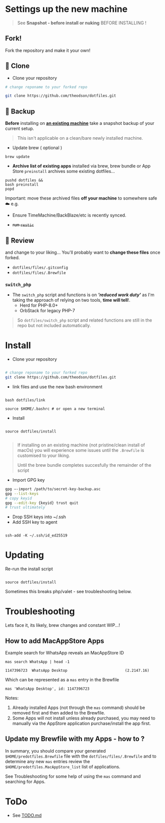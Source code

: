 # Settings up the new machine

> See **Snapshot - before install or nuking** BEFORE INSTALLING !

## Fork!

Fork the repository and make it your own! 



## 🤖 Clone 

- Clone your repository

```bash
# change reponame to your forked repo

git clone https://github.com/theodson/dotfiles.git 
```



##  🧨 Backup 

**Before** installing on **<u>an existing machine</u>** take a snapshot backup of your current setup. 

> This isn't applicable on a clean/bare newly installed machine.



- Update brew ( optional )

```
brew update
```


- **Archive list of existing apps** installed via brew, brew bundle or App Store
  `preinstall` archives some existing dotfiles... 

```
pushd dotfiles && 
bash preinstall 
popd
```
Important: move these archived files __off your machine__ to somewhere safe ☁️  e.g. 



- Ensure TimeMachine/BackBlaze/etc is recently synced.

- ~~run `restic`~~


##  🧐 Review

and change to your liking... You'll probably want to **change these files** once forked.

- `dotfiles/files/.gitconfig`
- `dotfiles/files/.Brewfile`

### `switch_php`
- The `switch_php` script and functions is on _**'reduced work duty'**_ as I'm taking the approach of relying on two tools, **time will tell**!.
  - Herd for PHP-8.0+
  - OrbStack for legacy PHP-7
> So `dotfiles/switch_php` script and related functions are still in the repo but not included automatically.




# Install

- Clone your repository

```sh

# change reponame to your forked repo
git clone https://github.com/theodson/dotfiles.git 

```

- link files and use the new bash environment

```

bash dotfiles/link

source $HOME/.bashrc # or open a new terminal

```

- Install

```

source dotfiles/install


```

> If installing on an existing machine (not pristine/clean install of macOs) you will experience some issues until the `.Brewfile` is customised to your liking. 
>
> Until the brew bundle completes succesfully the remainder of the script 

- Import GPG key

```sh
gpg —-import /path/to/secret-key-backup.asc
gpg --list-keys
# copy keyid
gpg --edit-key {keyid} trust quit
# trust ultimately
```

- Drop SSH keys into ~/.ssh
- Add SSH key to agent

```

ssh-add -K ~/.ssh/id_ed25519

```



# Updating

Re-run the install script

```

source dotfiles/install

```

Sometimes this breaks php/valet - see troubleshooting below.



# Troubleshooting

Lets face it, its likely, brew changes and constant WIP...!

## How to add MacAppStore Apps 

Example search for WhatsApp reveals an MacAppStore ID

```
mas search WhatsApp | head -1

1147396723  WhatsApp Desktop                          (2.2147.16)
```

Which can be represented as a `mas` entry in the Brewfile 

```
mas 'WhatsApp Desktop', id: 1147396723
```

Notes:

1. Already installed Apps (not through the `mas` command) should be removed first and then added to the Brewfile.
2. Some Apps will not install unless already purchased, you may need to manually via the AppStore application purchase/install the app first.



## Update my Brewfile with my Apps - how to ?

In summary, you should compare your generated `$HOME/predotfiles.Brewfile` file with the `dotfiles/files/.Brewfile` 
and to determine any new `mas` entries review the `$HOME/predotfiles.MacAppStore_list` list of applications. 

See Troubleshooting for some help of using the `mas` command and searching for Apps.


# ToDo

- See [TODO.md](TODO.md)
